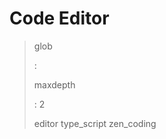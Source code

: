 Code Editor
===========

> glob
>
> :   
>
> maxdepth
>
> :   2
>
> editor type\_script zen\_coding

